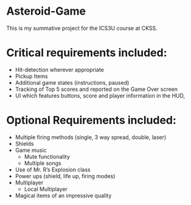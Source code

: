 # Asteroid-Game
This is my summative project for the ICS3U course at CKSS.

# Critical requirements included:
- Hit-detection wherever appropriate
- Pickup Items
- Additional game states (instructions, paused)
- Tracking of Top 5 scores and reported on the Game Over screen
- UI which features buttons, score and player information in the HUD, 

# Optional Requirements included:
- Multiple firing methods (single, 3 way spread, double, laser)
- Shields
- Game music 
  - Mute functionality
  - Multiple songs
- Use of Mr. R’s Explosion class
- Power ups (shield, life up, firing modes)
- Multiplayer 
  - Local Multiplayer
- Magical items of an impressive quality
